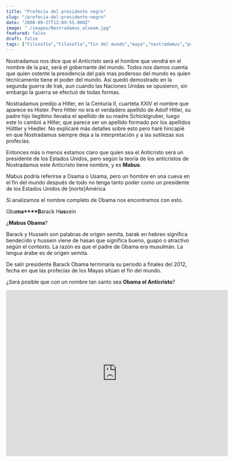 ```yaml
---
title: "Profecía del presidente negro"
slug: "/profecia-del-presidente-negro"
date: "2008-09-27T12:09:55.000Z"
image: "./images/Nostradamus_alxeem.jpg"
featured: false
draft: false
tags: ["Filosofía","Filosofía","fin del mundo","maya","nostradamus","presidente","profecia"]
---
```


Nostradamus nos dice que el Anticristo será el hombre que vendrá en el nombre de la paz, será el gobernante del mundo. Todos nos damos cuenta que quien ostente la presidencia del país mas poderoso del mundo es quien técnicamente tiene el poder del mundo. Así quedó demostrado en la segunda guerra de Irak, aun cuando las Naciones Unidas se opusieron, sin embargo la guerra se efectuó de todas formas.

Nostradamus predijo a Hitler, en la Centuria II, cuarteta XXIV el nombre que aparece es Hister. Pero Hitler no era el verdadero apellido de Adolf Hitler, su padre hijo ilegítimo llevaba el apellido de su madre Schicklgruber, luego este lo cambió a Hitler, que parece ser un apellido formado por los apellidos Hüttler y Hiedler. No explicaré más detalles sobre esto pero haré hincapié en que Nostradamus siempre deja a la interpretación y a las sutilezas sus profecías.

Entonces más o menos estamos claro que quien sea el Anticristo será un presidente de los Estados Unidos, pero según la teoría de los anticristos de Nostradamus este Anticristo tiene nombre, y es **Mabus**.

Mabus podría referirse a Osama o Usama, pero un hombre en una cueva en el fin del mundo después de todo no tenga tanto poder como un presidente de los Estados Unidos de [norte]América

Si analizamos el nombre completo de Obama nos encontramos con esto.

Oba**ma****B**arack H**us**sein

¿**Mabus Obama**?

Barack y Hussein son palabras de origen semita, barak en hebreo significa bendecido y hussein viene de hasan que significa bueno, guapo o atractivo según el contexto. La razón es que el padre de Obama era musulmán. La lengua árabe es de origen semita.

De salir presidente Barack Obama terminaría su periodo a finales del 2012, fecha en que las profecías de los Mayas sitúan el fin del mundo.

¿Será posible que con un nombre tan santo sea **Obama el Anticristo**?

<iframe allowfullscreen="" frameborder="0" height="453" src="http://www.youtube.com/embed/JB7OWy6fKHk?feature=oembed" width="604"></iframe>



